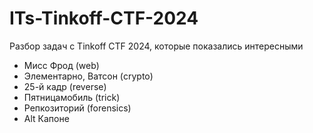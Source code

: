 # ITs-Tinkoff-CTF-2024
Разбор задач с Tinkoff CTF 2024, которые показались интересными
- Мисс Фрод (web)
- Элементарно, Ватсон (crypto)
- 25-й кадр (reverse)
- Пятницамобиль (trick)
- Репкозиторий (forensics)
- Alt Капоне
